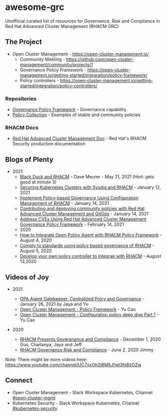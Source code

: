 # awesome-grc
Unofficial curated list of resources for Governance, Risk and Compliance in Red Hat Advanced Cluster Management (RHACM GRC) 

## The Project 
- Open Cluster Management - https://open-cluster-management.io/ 
  - Community Meeting - https://github.com/open-cluster-management/community/projects/1
  - Governance Policy Framework - https://open-cluster-management.io/getting-started/integration/policy-framework/
  - Policy controllers - https://open-cluster-management.io/getting-started/integration/policy-controllers/
### Repositories 
- [Governance Policy Framework](https://github.com/open-cluster-management/governance-policy-framework) - Governance capability 
- [Policy Collection](https://github.com/open-cluster-management/policy-collection) - Examples of stable and community policies 
### RHACM Docs 
- [Red Hat Advanced Cluster Management Doc](https://access.redhat.com/documentation/en-us/red_hat_advanced_cluster_management_for_kubernetes/2.2/html/security/index) - Red Hat's RHACM Security production documentation 
## Blogs of Plenty 
- 2021
  - [Black Duck and RHACM](https://www.youtube.com/watch?v=nU3d0nFYPso) - Dave Meurer - May 21, 2021 (Hint: gets good at minute 3) 
  - [Securing Kubernetes Clusters with Sysdig and RHACM](https://www.openshift.com/blog/securing-kubernetes-clusters-with-sysdig-and-red-hat-advanced-cluster-management) - January 12, 2021
  - [Implement Policy-based Governance Using Configuration Management of RHACM](https://www.openshift.com/blog/implement-policy-based-governance-using-configuration-management-of-red-hat-advanced-cluster-management-for-kubernetes) - January 14, 2021
  - [Contributing and deploying community policies with Red Hat Advanced Cluster Management and GitOps](https://www.openshift.com/blog/contributing-and-deploying-community-policies-with-red-hat-advanced-cluster-management-and-gitops) - January 14, 2021
  - [Address CVEs Using Red Hat Advanced Cluster Management Governance Policy Framework](https://www.openshift.com/blog/address-cves-using-red-hat-advanced-cluster-management-governance-policy-framework) - February 14, 2021
  - 2020
  - [How to Integrate Open Policy Agent with RHACM Policy Framework](https://www.openshift.com/blog/how-to-integrate-open-policy-agent-with-red-hat-advanced-cluster-management-for-kubernetes-policy-framework) - August 4, 2020 
  - [Comply to standards using policy based governance of RHACM](https://www.openshift.com/blog/comply-to-standards-using-policy-based-governance-of-red-hat-advanced-cluster-management-for-kubernetes) - August 5, 2020 
  - [Develop your own policy controller to integrae with RHACM](https://www.openshift.com/blog/develop-your-own-policy-controller-to-integrate-with-red-hat-advanced-cluster-management-for-kubernetes) - August 13,2020



## Videos of Joy 
- 2021
  - [OPA Agent Gatekeeper: Centralized Polcy and Governance](https://www.youtube.com/watch?v=zjX31QaYFRc) - January 26, 2021 by Jaya and Yu 
  - [Open Cluster Management - Policy Framework](https://www.youtube.com/watch?v=13TOnhu4ex8) - Yu Cao 
  - [Open Cluster Management - Configuration policy deep dive Part 1](https://www.youtube.com/watch?v=1NZxXwclRQY) - Yu Cao

- 2020
  - [RHACM Presents Goveranance and Compliance](https://www.youtube.com/watch?v=xYfBtH4_UR8) - December 1, 2020 Gus, Chaitanya, Jaya and Jeff
  - [RHACM Governance Risk and Compliance](https://www.youtube.com/watch?v=aaeC2gYV57Q) - June 2, 2020 Jimmy

Note: There might be more videos here: https://www.youtube.com/channel/UC7xxOh2jBM5Jfwt3fsBzOZw

## Connect 
- Open Cluster Management - Slack Workspace Kubernetes, Channel [#open-cluster-mgmt](https://kubernetes.slack.com/archives/C01GE7YSUUF)
- Kubernetes Security - Slack Workspace Kubernetes, Channel [#kubernetes-security](https://kubernetes.slack.com/archives/C8P1DRTJA)

